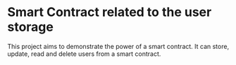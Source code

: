 # Smart Contract related to the user storage

This project aims to demonstrate the power of a smart contract. It can store, update, read and delete users from a smart contract.

